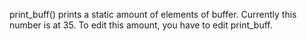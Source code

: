 print_buff() prints a static amount of elements of buffer. Currently this number is at 35. To edit this amount, you have to edit print_buff.